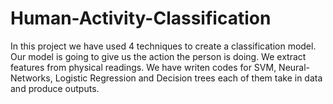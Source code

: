 # Human-Activity-Classification

In this project we have used 4 techniques to create a classification model.
Our model is going to give us the action the person is doing. We extract features from physical readings. 
We have writen codes for SVM, Neural-Networks, Logistic Regression and Decision trees each of them take in data and produce outputs.
